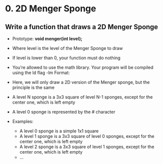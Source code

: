 # 0. 2D Menger Sponge

## Write a function that draws a 2D Menger Sponge

- Prototype: **void menger(int level);**
- Where level is the level of the Menger Sponge to draw
- If level is lower than 0, your function must do nothing
- You’re allowed to use the math library. Your program will be compiled using the ld flag -lm
Format:

- Here, we will only draw a 2D version of the Menger sponge, but the principle is the same
- A level N sponge is a 3x3 square of level N-1 sponges, except for the center one, which is left empty
- A level 0 sponge is represented by the # character
- Examples:
    - A level 0 sponge is a simple 1x1 square
    - A level 1 sponge is a 3x3 square of level 0 sponges, except for the center one, which is left empty
    - A level 2 sponge is a 3x3 square of level 1 sponges, except for the center one, which is left empty
    - …